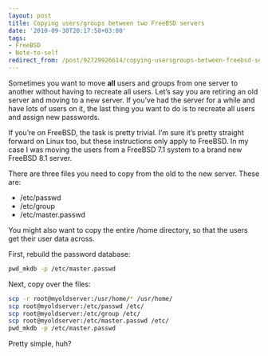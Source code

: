```yaml
---
layout: post
title: Copying users/groups between two FreeBSD servers
date: '2010-09-30T20:17:58+03:00'
tags:
- FreeBSD
- Note-to-self
redirect_from: /post/92729926614/copying-usersgroups-between-freebsd-servers
---
```

Sometimes you want to move **all** users and groups from one server to another without having to recreate all users. Let’s say you are retiring an old server and moving to a new server. If you’ve had the server for a while and have lots of users on it, the last thing you want to do is to recreate all users and assign new passwords.

If you’re on FreeBSD, the task is pretty trivial. I’m sure it’s pretty straight forward on Linux too, but these instructions only apply to FreeBSD. In my case I was moving the users from a FreeBSD 7.1 system to a brand new FreeBSD 8.1 server.

There are three files you need to copy from the old to the new server. These are:

* /etc/passwd
* /etc/group
* /etc/master.passwd

You might also want to copy the entire /home directory, so that the users get their user data across.

First, rebuild the password database:

```bash
pwd_mkdb -p /etc/master.passwd
```

Next, copy over the files:

```bash
scp -r root@myoldserver:/usr/home/* /usr/home/
scp root@myoldserver:/etc/passwd /etc/
scp root@myoldserver:/etc/group /etc/
scp root@myoldserver:/etc/master.passwd /etc/
pwd_mkdb -p /etc/master.passwd
```

Pretty simple, huh?
